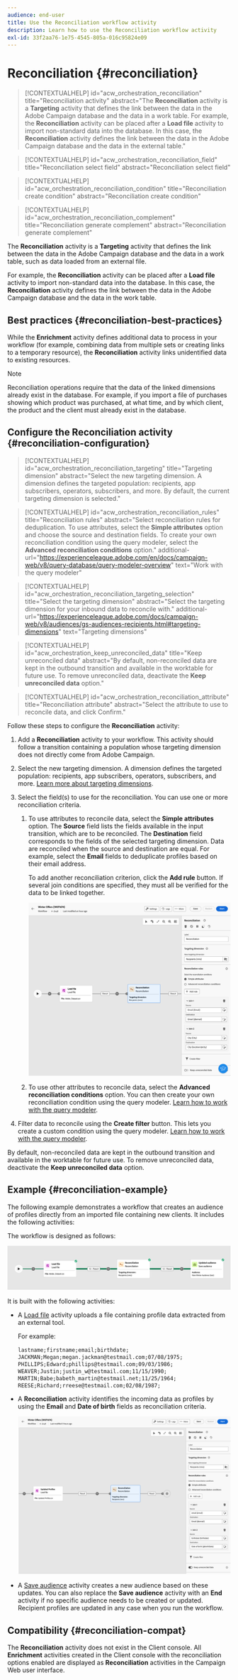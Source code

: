 ```yaml
---
audience: end-user
title: Use the Reconciliation workflow activity
description: Learn how to use the Reconciliation workflow activity
exl-id: 33f2aa76-1e75-4545-805a-016c95824e09
---
```

# Reconciliation {#reconciliation}

>[!CONTEXTUALHELP]
>id="acw_orchestration_reconciliation"
>title="Reconciliation activity"
>abstract="The **Reconciliation** activity is a **Targeting** activity that defines the link between the data in the Adobe Campaign database and the data in a work table. For example, the **Reconciliation** activity can be placed after a **Load file** activity to import non-standard data into the database. In this case, the **Reconciliation** activity defines the link between the data in the Adobe Campaign database and the data in the external table."

>[!CONTEXTUALHELP]
>id="acw_orchestration_reconciliation_field"
>title="Reconciliation select field"
>abstract="Reconciliation select field"

>[!CONTEXTUALHELP]
>id="acw_orchestration_reconciliation_condition"
>title="Reconciliation create condition"
>abstract="Reconciliation create condition"

>[!CONTEXTUALHELP]
>id="acw_orchestration_reconciliation_complement"
>title="Reconciliation generate complement"
>abstract="Reconciliation generate complement"

The **Reconciliation** activity is a **Targeting** activity that defines the link between the data in the Adobe Campaign database and the data in a work table, such as data loaded from an external file.

For example, the **Reconciliation** activity can be placed after a **Load file** activity to import non-standard data into the database. In this case, the **Reconciliation** activity defines the link between the data in the Adobe Campaign database and the data in the work table.

## Best practices {#reconciliation-best-practices}

While the **Enrichment** activity defines additional data to process in your workflow (for example, combining data from multiple sets or creating links to a temporary resource), the **Reconciliation** activity links unidentified data to existing resources.

>[!NOTE]
>Reconciliation operations require that the data of the linked dimensions already exist in the database. For example, if you import a file of purchases showing which product was purchased, at what time, and by which client, the product and the client must already exist in the database.

## Configure the Reconciliation activity {#reconciliation-configuration}

>[!CONTEXTUALHELP]
>id="acw_orchestration_reconciliation_targeting"
>title="Targeting dimension"
>abstract="Select the new targeting dimension. A dimension defines the targeted population: recipients, app subscribers, operators, subscribers, and more. By default, the current targeting dimension is selected."

>[!CONTEXTUALHELP]
>id="acw_orchestration_reconciliation_rules"
>title="Reconciliation rules"
>abstract="Select reconciliation rules for deduplication. To use attributes, select the **Simple attributes** option and choose the source and destination fields. To create your own reconciliation condition using the query modeler, select the **Advanced reconciliation conditions** option."
>additional-url="https://experienceleague.adobe.com/en/docs/campaign-web/v8/query-database/query-modeler-overview" text="Work with the query modeler"

>[!CONTEXTUALHELP]
>id="acw_orchestration_reconciliation_targeting_selection"
>title="Select the targeting dimension"
>abstract="Select the targeting dimension for your inbound data to reconcile with."
>additional-url="https://experienceleague.adobe.com/docs/campaign-web/v8/audiences/gs-audiences-recipients.html#targeting-dimensions" text="Targeting dimensions"

>[!CONTEXTUALHELP]
>id="acw_orchestration_keep_unreconciled_data"
>title="Keep unreconciled data"
>abstract="By default, non-reconciled data are kept in the outbound transition and available in the worktable for future use. To remove unreconciled data, deactivate the **Keep unreconciled data** option."

>[!CONTEXTUALHELP]
>id="acw_orchestration_reconciliation_attribute"
>title="Reconciliation attribute"
>abstract="Select the attribute to use to reconcile data, and click Confirm."

Follow these steps to configure the **Reconciliation** activity:

1. Add a **Reconciliation** activity to your workflow. This activity should follow a transition containing a population whose targeting dimension does not directly come from Adobe Campaign.

1. Select the new targeting dimension. A dimension defines the targeted population: recipients, app subscribers, operators, subscribers, and more. [Learn more about targeting dimensions](../../audience/about-recipients.md#targeting-dimensions).

1. Select the field(s) to use for the reconciliation. You can use one or more reconciliation criteria.

    1. To use attributes to reconcile data, select the **Simple attributes** option. The **Source** field lists the fields available in the input transition, which are to be reconciled. The **Destination** field corresponds to the fields of the selected targeting dimension. Data are reconciled when the source and destination are equal. For example, select the **Email** fields to deduplicate profiles based on their email address.

        To add another reconciliation criterion, click the **Add rule** button. If several join conditions are specified, they must all be verified for the data to be linked together.

        ![Reconciliation criteria example](../assets/workflow-reconciliation-criteria.png)

    1. To use other attributes to reconcile data, select the **Advanced reconciliation conditions** option. You can then create your own reconciliation condition using the query modeler. [Learn how to work with the query modeler](../../query/query-modeler-overview.md).

1. Filter data to reconcile using the **Create filter** button. This lets you create a custom condition using the query modeler. [Learn how to work with the query modeler](../../query/query-modeler-overview.md).

By default, non-reconciled data are kept in the outbound transition and available in the worktable for future use. To remove unreconciled data, deactivate the **Keep unreconciled data** option.

## Example {#reconciliation-example}

The following example demonstrates a workflow that creates an audience of profiles directly from an imported file containing new clients. It includes the following activities:

The workflow is designed as follows:

![Workflow example](../assets/workflow-reconciliation-sample-1.0.png)

It is built with the following activities:

* A [Load file](load-file.md) activity uploads a file containing profile data extracted from an external tool.

    For example:

    ```
    lastname;firstname;email;birthdate;
    JACKMAN;Megan;megan.jackman@testmail.com;07/08/1975;
    PHILLIPS;Edward;phillips@testmail.com;09/03/1986;
    WEAVER;Justin;justin_w@testmail.com;11/15/1990;
    MARTIN;Babe;babeth_martin@testmail.net;11/25/1964;
    REESE;Richard;rreese@testmail.com;02/08/1987;
    ```

* A **Reconciliation** activity identifies the incoming data as profiles by using the **Email** and **Date of birth** fields as reconciliation criteria.

    ![Reconciliation activity example](../assets/workflow-reconciliation-sample-1.1.png)

* A [Save audience](save-audience.md) activity creates a new audience based on these updates. You can also replace the **Save audience** activity with an **End** activity if no specific audience needs to be created or updated. Recipient profiles are updated in any case when you run the workflow.

## Compatibility {#reconciliation-compat}

The **Reconciliation** activity does not exist in the Client console. All **Enrichment** activities created in the Client console with the reconciliation options enabled are displayed as **Reconciliation** activities in the Campaign Web user interface.